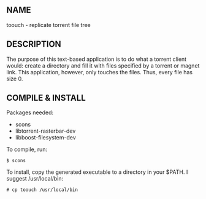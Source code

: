 ## NAME ##
toouch - replicate torrent file tree

## DESCRIPTION ##
The purpose of this text-based application is to do what a torrent client would: create a directory and fill it with files specified by a torrent or magnet link. This application, however, only touches the files. Thus, every file has size 0.

## COMPILE & INSTALL
Packages needed:

 - scons
 - libtorrent-rasterbar-dev
 - libboost-filesystem-dev

To compile, run:

    $ scons

To install, copy the generated executable to a directory in your $PATH. I suggest /usr/local/bin:

    # cp toouch /usr/local/bin
